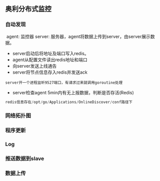 ## 奥利分布式监控

### 自动发现

​	agent: 监控器 server: 服务器，agent将数据上传到server，由server展示数据。

- server启动后将地址及端口写入redis。
- agent从配置文件读出redis地址和端口
- 向server发送上线通告
- server将节点信息存入redis并发送ack
```
server开一个进程监听9527端口，有请求过来就调用goroutine处理
```
- server检查agent 5min内有无上报数据，判断是否存活(Redis)

```java
redis信息存在/opt/go/Applications/OnlineDiscover/conf路径下
```

### 网络拓扑图

### 程序更新

### Log

### 推送数据到slave

### 数据上传

